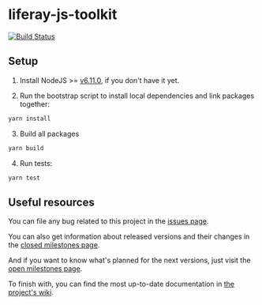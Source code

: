 # liferay-js-toolkit

[![Build Status](https://travis-ci.org/liferay/liferay-js-toolkit.svg?branch=master)](https://travis-ci.org/liferay/liferay-js-toolkit)

## Setup

1. Install NodeJS >= [v6.11.0](http://nodejs.org/dist/v6.11.0/), if you don't
   have it yet.

2. Run the bootstrap script to install local dependencies and link packages
   together:

```sh
yarn install
```

3. Build all packages

```sh
yarn build
```

4. Run tests:

```sh
yarn test
```

## Useful resources

You can file any bug related to this project in the
[issues page](https://github.com/liferay/liferay-js-toolkit/issues).

You can also get information about released versions and their changes in the
[closed milestones page](https://github.com/liferay/liferay-js-toolkit/milestones?state=closed).

And if you want to know what's planned for the next versions, just visit the
[open milestones page](https://github.com/liferay/liferay-js-toolkit/milestones?state=open).

To finish with, you can find the most up-to-date documentation in [the project's wiki](https://github.com/liferay/liferay-js-toolkit/wiki).
